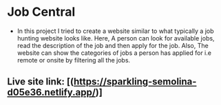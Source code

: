 # **Job Central**

- In this project I tried to create a website similar to what typically a job hunting website looks like. Here, A person can look for available jobs, read the description of the job and then apply for the job. Also, The website can show the categories of jobs a person has applied for i.e remote or onsite by filtering all the jobs.

## Live site link: [(https://sparkling-semolina-d05e36.netlify.app/)]
